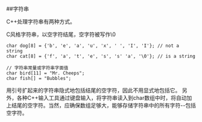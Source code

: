 ##字符串

C++处理字符串有两种方式。

C风格字符串，以空字符结尾，空字符被写作\0

    char dog[8] = {'b', 'e', 'a', 'u', 'x', ' ', 'I', 'I'}; // not a string
    char cat[8] = {'f', 'a', 't', 'e', 's', 's' 'a', '\0'}; // is a string
    
    // 字符串常量或字符串字面值
    char bird[11] = "Mr. Cheeps";
    char fish[] = "Bubbles";

用引号扩起来的字符串隐式地包括结尾的空字符，因此不用显式地包括它。
另外，各种C++输入工具通过键盘输入，将字符串读入到char数组中时，将自动加上结尾的空字符。当然，应确保数组足够大，能够存储字符串中的所有字符--包括空字符。